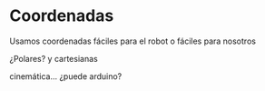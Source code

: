 # Coordenadas

Usamos coordenadas fáciles para el robot o fáciles para nosotros

¿Polares? y cartesianas

cinemática...
¿puede arduino?
